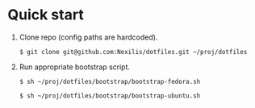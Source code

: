 # Quick start

1. Clone repo (config paths are hardcoded).

    `$ git clone git@github.com:Nexilis/dotfiles.git ~/proj/dotfiles`

1. Run appropriate bootstrap script.

    `$ sh ~/proj/dotfiles/bootstrap/bootstrap-fedora.sh`

    `$ sh ~/proj/dotfiles/bootstrap/bootstrap-ubuntu.sh`
